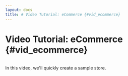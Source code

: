 ```yaml
---
layout: docs
title: # Video Tutorial: eCommerce {#vid_ecommerce}
---
```


# Video Tutorial: eCommerce {#vid_ecommerce}

![]()

In this video, we'll quickly create a sample store.
